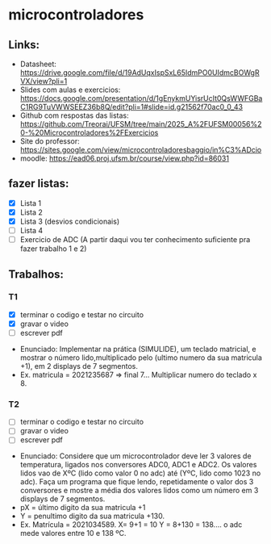 # microcontroladores

## Links:

- Datasheet: <https://drive.google.com/file/d/19AdUqxIspSxL65IdmPO0UIdmcBOWgRVX/view?pli=1>
- Slides com aulas e exercicios: <https://docs.google.com/presentation/d/1gEnykmUYisrUcIt0QsWWFGBaC1RG9TuVWWSEEZ36b8Q/edit?pli=1#slide=id.g21562f70ac0_0_43>
- Github com respostas das listas: <https://github.com/Treorai/UFSM/tree/main/2025_A%2FUFSM00056%20-%20Microcontroladores%2FExercicios>
- Site do professor: <https://sites.google.com/view/microcontroladoresbaggio/in%C3%ADcio>
- moodle: <https://ead06.proj.ufsm.br/course/view.php?id=86031>

## fazer listas:
- [x] Lista 1
- [x] Lista 2
- [x] Lista 3 (desvios condicionais)
- [ ] Lista 4
- [ ] Exercicio de ADC (A partir daqui vou ter conhecimento suficiente pra fazer trabalho 1 e 2)

## Trabalhos:

### T1
- [x] terminar o codigo e testar no circuito
- [x] gravar o video
- [ ] escrever pdf
- Enunciado: Implementar na prática (SIMULIDE), um teclado matricial, e mostrar o número lido,multiplicado pelo (ultimo numero da sua matricula +1), em 2 displays de 7 segmentos.
- Ex. matricula = 2021235687 => final 7...   Multiplicar numero do teclado x 8.
### T2
- [ ] terminar o codigo e testar no circuito
- [ ] gravar o video
- [ ] escrever pdf
- Enunciado: Considere que um microcontrolador deve ler 3 valores de temperatura, ligados nos conversores ADC0, ADC1 e ADC2. Os valores lidos vao de XºC (lido como valor 0 no adc) até (YºC, lido como 1023 no adc). Faça um programa que fique lendo, repetidamente o valor dos 3 conversores e mostre a média dos valores lidos como um número em 3 displays de 7 segmentos.
- pX = último digito da sua matricula +1
- Y = penultimo digito da sua matricula +130.
- Ex. Matrícula = 2021034589.    X= 9+1 = 10      Y = 8+130 = 138.... o adc mede valores entre 10 e 138 ºC.
